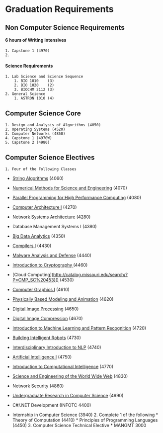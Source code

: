 # Graduation Requirements
  
  
  
## Non Computer Science Requirements

#### 6 hours of Writing intensives
	1. Capstone 1 (4970)
	2. 

#### Science Requirements
	1. Lab Science and Science Sequence 
		1. BIO 1010    (3)
		2. BIO 1020    (2)
		3. BIOCHM 2112 (3)
	2. General Science
		1. ASTRON 1010 (4)

## Computer Science Core
	1. Design and Analysis of Algorithms (4050)
	2. Operating Systems (4520)
	3. Computer Networks (4850)
	4. Capstone 1 (4970W)
	5. Capstone 2 (4980)

## Computer Science Electives

	1. Four of the Following Classes

* [String Algorithms](http://catalog.missouri.edu/search/?P=CMP_SC%204060) (4060)

*  [Numerical Methods for Science and Engineering](http://catalog.missouri.edu/search/?P=CMP_SC%204070) (4070)
*  [Parallel Programming for High Performance Computing](http://catalog.missouri.edu/search/?P=CMP_SC%204080) (4080)
*  [Computer Architecture I](http://catalog.missouri.edu/search/?P=CMP_SC%204270) (4270)
*  [Network Systems Architecture](http://catalog.missouri.edu/search/?P=CMP_SC%204280) (4280)
* Database Management Systems I (4380)
* [Big Data Analytics](http://catalog.missouri.edu/search/?P=CMP_SC%204350) (4350)
*  [Compilers I](http://catalog.missouri.edu/search/?P=CMP_SC%204430) (4430)
*  [Malware Analysis and Defense](http://catalog.missouri.edu/search/?P=CMP_SC%204440) (4440)
* [Introduction to Cryptography ](http://catalog.missouri.edu/search/?P=CMP_SC%204460) (4460) 
* [Cloud Computing](http://catalog.missouri.edu/search/?P=CMP_SC%20453]() (4530)
* [Computer Graphics I](http://catalog.missouri.edu/search/?P=CMP_SC%204610) (4610)
* [Physically Based Modeling and Animation](http://catalog.missouri.edu/search/?P=CMP_SC%204620) (4620)
* [Digital Image Processing](http://catalog.missouri.edu/search/?P=CMP_SC%204650) (4650)
* [Digital Image Compression](http://catalog.missouri.edu/search/?P=CMP_SC%204670) (4670)
* [Introduction to Machine Learning and Pattern Recognition](http://catalog.missouri.edu/search/?P=CMP_SC%204720) (4720)
* [Building Intelligent Robots](http://catalog.missouri.edu/search/?P=CMP_SC%204730) (4730)
* [Interdisciplinary Introduction to NLP](http://catalog.missouri.edu/search/?P=CMP_SC%204740) (4740)
* [Artificial Intelligence I](http://catalog.missouri.edu/search/?P=CMP_SC%204750) (4750)
* [Introduction to Computational Intelligence](http://catalog.missouri.edu/search/?P=CMP_SC%204770) (4770)
* [Science and Engineering of the World Wide Web](http://catalog.missouri.edu/search/?P=CMP_SC%204830) (4830)
* Network Security (4860)
* [Undergraduate Research in Computer Science](http://catalog.missouri.edu/search/?P=CMP_SC%204990) (4990)
* C#/.NET Development (INFOTC 4400)
* Internship in Computer Science (3940)
	2. Complete 1 of the following
		* Theory of Computation (4410)
		* Principles of Programming Languages (4450)
	3. Computer Science Technical Elective
		* MANGMT 3000
